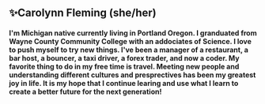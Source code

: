 ##  ✨Carolynn Fleming (she/her)

#### I'm Michigan native currently living in Portland Oregon. I granduated from Wayne County Community College with an addociates of Science. I love to push myself to try new things. I've been a manager of a restaurant, a bar host, a bouncer, a taxi driver, a forex trader, and now a coder. My favorite thing to do in my free time is travel. Meeting new people and understanding different cultures and presprectives has been my greatest joy in life. It is my hope that I continue learing and use what I learn to create a better future for the next generation!
<!---
CarolynnFleming/CarolynnFleming is a ✨ special ✨ repository because its `README.md` (this file) appears on your GitHub profile.
You can click the Preview link to take a look at your changes.
--->
